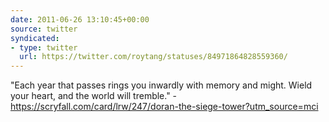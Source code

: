 ```yaml
---
date: 2011-06-26 13:10:45+00:00
source: twitter
syndicated:
- type: twitter
  url: https://twitter.com/roytang/statuses/84971864828559360/
---
```


"Each year that passes rings you inwardly with memory and might. Wield your heart, and the world will tremble." - https://scryfall.com/card/lrw/247/doran-the-siege-tower?utm_source=mci